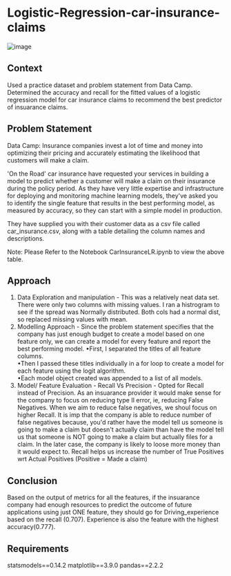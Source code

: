 # Logistic-Regression-car-insurance-claims
![image](https://github.com/rutuja-jadhav-github/Logistic-Regression-car-insurance-claims/assets/160432263/4f3c71e0-bc43-4cf2-b813-e3076999a56f)

## Context
Used a practice dataset and problem statement from Data Camp. Determined the accuracy and recall for the fitted values of a logistic regression model for car insurance claims to recommend the best predictor of insuarance claims.

## Problem Statement
Data Camp: Insurance companies invest a lot of time and money into optimizing their pricing and accurately estimating the likelihood that customers will make a claim. 

'On the Road' car insurance have requested your services in building a model to predict whether a customer will make a claim on their insurance during the policy period. As they have very little expertise and infrastructure for deploying and monitoring machine learning models, they've asked you to identify the single feature that results in the best performing model, as measured by accuracy, so they can start with a simple model in production.

They have supplied you with their customer data as a csv file called car_insurance.csv, along with a table detailing the column names and descriptions.

Note: Please Refer to the Notebook CarInsuranceLR.ipynb to view the above table.

## Approach
1. Data Exploration and manipulation - This was a relatively neat data set. There were only two columns with missing values. I ran a histrogram to see if the spread was Normally distributed. Both cols had a normal dist, so replaced missing values with mean.</br>
2. Modelling Approach - Since the problem statement specifies that the company has just enough budget to create a model based on one feature only, we can create a model for every feature and report the best performing model.
•First, I separated the titles of all feature columns.</br>
•Then I passed these titles individually in a for loop to create a model for each feature using the logit algorithm.</br>
•Each model object created was appended to a list of all models.</br>
3. Model/ Feature Evaluation - Recall Vs Precision - Opted for Recall instead of Precision. As an insuarance provider it would make sense for the company to focus on reducing type II error, ie, reducing False Negatives. When we aim to reduce false negatives, we shoul focus on higher Recall. It is imp that the company is able to reduce number of false negatives because, you'd rather have the model tell us someone is going to make a claim but doesn't actually claim than have the model tell us that someone is NOT going to make a claim but actually files for a claim. In the later case, the company is likely to loose more money than it would expect to. Recall helps us increase the number of True Positives wrt Actual Positives (Positive = Made a claim)</br>

## Conclusion
Based on the output of metrics for all the features, if the insuarance company had enough resources to predict the outcome of future applications using just ONE feature, they should go for Driving_experience based on the recall (0.707). Experience is also the feature with the highest accuracy(0.777).

## Requirements
statsmodels==0.14.2
matplotlib==3.9.0
pandas==2.2.2



